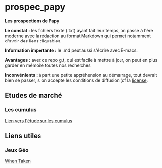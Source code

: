 # prospec_papy

**Les prospections de Papy**

**Le constat :** les fichiers texte (.txt) ayant fait leur temps, on passe à l'ère moderne avec la rédaction au format 
 Markdown qui permet notamment d'avoir des liens cliquables.

**Information importante :** le .md peut aussi s'écrire avec E-macs.

**Avantages :** avec ce repo g.t, qui est facile à mettre à jour, on peut en plus garder en mémoire toutes nos recherches 

**Inconvénients :** à part une petite appréhension au démarrage, tout devrait bien se passer, si on accepte les conditions
de diffusion (cf la [license](LICENSE).


## Etudes de marché 


### Les cumulus

[Lien vers l'étude sur les cumulus](cumulus.md)


## Liens utiles

### Jeux Géo

[When Taken](https://whentaken.com/game)
